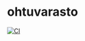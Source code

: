 # ohtuvarasto

[![CI](https://github.com/toukohan/ohtuvarasto/actions/workflows/main.yml/badge.svg)](https://github.com/toukohan/ohtuvarasto/actions/)
